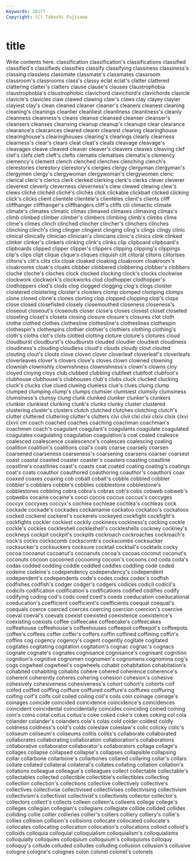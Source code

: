 ```yaml
---
Keywords: 28177 
Copyright: (C) Takeshi Fujisawa
---
```


# title

Write contents here.
 classification
classification's classifications classified classified's classifieds classifies classify classifying classiness classiness's
classing classless classmate classmate's classmates classroom classroom's classrooms class's classy
éclat éclat's clatter clattered clattering clatter's clatters clause clause's clauses
claustrophobia claustrophobia's claustrophobic clavichord clavichord's clavichords clavicle clavicle's clavicles claw
clawed clawing claw's claws clay clayey clayier clayiest clay's clean
cleaned cleaner cleaner's cleaners cleanest cleaning cleaning's cleanings cleanlier cleanliest
cleanliness cleanliness's cleanly cleanness cleanness's cleans cleanse cleansed cleanser cleanser's
cleansers cleanses cleansing cleanup cleanup's cleanups clear clearance clearance's clearances
cleared clearer clearest clearing clearinghouse clearinghouse's clearinghouses clearing's clearings clearly
clearness clearness's clear's clears cleat cleat's cleats cleavage cleavage's cleavages
cleave cleaved cleaver cleaver's cleavers cleaves cleaving clef clef's clefs
cleft cleft's clefts clematis clematises clematis's clemency clemency's clement clench
clenched clenches clenching clench's clerestories clerestory clerestory's clergies clergy clergyman
clergyman's clergymen clergy's clergywoman clergywoman's clergywomen cleric clerical cleric's clerics
clerk clerked clerking clerk's clerks clever cleverer cleverest cleverly cleverness
cleverness's clew clewed clewing clew's clews cliché clichéd cliché's clichés
click clickable clickbait clicked clicking click's clicks client clientèle clientèle's
clientèles client's clients cliff cliffhanger cliffhanger's cliffhangers cliff's cliffs clii
climactic climate climate's climates climatic climax climaxed climaxes climaxing climax's
climb climbed climber climber's climbers climbing climb's climbs clime clime's
climes clinch clinched clincher clincher's clinchers clinches clinching clinch's cling
clingier clingiest clinging cling's clings clingy clinic clinical clinically clinician
clinician's clinicians clinic's clinics clink clinked clinker clinker's clinkers clinking
clink's clinks clip clipboard clipboard's clipboards clipped clipper clipper's clippers
clipping clipping's clippings clip's clips clipt clique clique's cliques cliquish
clit clitoral clitoris clitorises clitoris's clit's clits clix cloak cloaked
cloaking cloakroom cloakroom's cloakrooms cloak's cloaks clobber clobbered clobbering clobber's
clobbers cloche cloche's cloches clock clocked clocking clock's clocks clockwise
clockwork clockwork's clockworks clod clodhopper clodhopper's clodhoppers clod's clods clog
clogged clogging clog's clogs cloister cloistered cloistering cloister's cloisters clomp
clomped clomping clomps clone cloned clone's clones cloning clop clopped
clopping clop's clops close closed closefisted closely closemouthed closeness closeness's
closeout closeout's closeouts closer close's closes closest closet closeted closeting
closet's closets closing closure closure's closures clot cloth clothe clothed
clothes clothesline clothesline's clotheslines clothespin clothespin's clothespins clothier clothier's clothiers
clothing clothing's cloth's cloths clot's clots clotted clotting cloture cloture's
clotures cloud cloudburst cloudburst's cloudbursts clouded cloudier cloudiest cloudiness cloudiness's
clouding cloudless cloud's clouds cloudy clout clouted clouting clout's clouts
clove cloven clover cloverleaf cloverleaf's cloverleafs cloverleaves clover's clovers clove's
cloves clown clowned clowning clownish clownishly clownishness clownishness's clown's clowns
cloy cloyed cloying cloys club clubbed clubbing clubfeet clubfoot clubfoot's
clubhouse clubhouse's clubhouses club's clubs cluck clucked clucking cluck's clucks
clue clued clueing clueless clue's clues cluing clump clumped clumping
clump's clumps clumsier clumsiest clumsily clumsiness clumsiness's clumsy clung clunk
clunked clunker clunker's clunkers clunkier clunkiest clunking clunk's clunks clunky
cluster clustered clustering cluster's clusters clutch clutched clutches clutching clutch's
clutter cluttered cluttering clutter's clutters clvi clvii clxi clxii clxiv
clxix clxvi clxvii cm coach coached coaches coaching coachman coachman's
coachmen coach's coagulant coagulant's coagulants coagulate coagulated coagulates coagulating coagulation
coagulation's coal coaled coalesce coalesced coalescence coalescence's coalesces coalescing coaling
coalition coalition's coalitions coal's coals coarse coarsely coarsen coarsened coarseness
coarseness's coarsening coarsens coarser coarsest coast coastal coasted coaster coaster's
coasters coasting coastline coastline's coastlines coast's coasts coat coated coating
coating's coatings coat's coats coauthor coauthored coauthoring coauthor's coauthors coax
coaxed coaxes coaxing cob cobalt cobalt's cobble cobbled cobbler cobbler's
cobblers cobble's cobbles cobblestone cobblestone's cobblestones cobbling cobra cobra's cobras
cob's cobs cobweb cobweb's cobwebs cocaine cocaine's cocci coccis coccus
coccus's coccyges coccyx coccyxes coccyx's cochlea cochleae cochlea's cochleas cock
cockade cockade's cockades cockamamie cockatoo cockatoo's cockatoos cocked cockerel cockerel's
cockerels cockeyed cockfight cockfight's cockfights cockier cockiest cockily cockiness cockiness's
cocking cockle cockle's cockles cockleshell cockleshell's cockleshells cockney cockney's cockneys
cockpit cockpit's cockpits cockroach cockroaches cockroach's cock's cocks cockscomb cockscomb's
cockscombs cocksucker cocksucker's cocksuckers cocksure cocktail cocktail's cocktails cocky cocoa
cocoanut cocoanut's cocoanuts cocoa's cocoas coconut coconut's coconuts cocoon cocooned
cocooning cocoon's cocoons cod coda coda's codas codded codding coddle
coddled coddles coddling code coded codeine codeine's codependency codependency's codependent
codependent's codependents code's codes codex codex's codfish codfishes codfish's codger
codger's codgers codices codicil codicil's codicils codification codification's codifications codified
codifies codify codifying coding cod's cods coed coed's coeds coeducation
coeducational coeducation's coefficient coefficient's coefficients coequal coequal's coequals coerce coerced
coerces coercing coercion coercion's coercive coeval coeval's coevals coexist coexisted
coexistence coexistence's coexisting coexists coffee coffeecake coffeecake's coffeecakes coffeehouse coffeehouse's
coffeehouses coffeepot coffeepot's coffeepots coffee's coffees coffer coffer's coffers coffin
coffined coffining coffin's coffins cog cogency cogency's cogent cogently cogitate
cogitated cogitates cogitating cogitation cogitation's cognac cognac's cognacs cognate cognate's
cognates cognisance cognisance's cognisant cognition cognition's cognitive cognomen cognomen's cognomens
cognomina cog's cogs cogwheel cogwheel's cogwheels cohabit cohabitation cohabitation's cohabited
cohabiting cohabits cohere cohered coherence coherence's coherent coherently coheres cohering
cohesion cohesion's cohesive cohesively cohesiveness cohesiveness's cohort cohort's cohorts coif
coifed coiffed coiffing coiffure coiffured coiffure's coiffures coiffuring coifing coif's
coifs coil coiled coiling coil's coils coin coinage coinage's coinages
coincide coincided coincidence coincidence's coincidences coincident coincidental coincidentally coincides coinciding
coined coining coin's coins coital coitus coitus's coke coked coke's
cokes coking col cola colander colander's colanders cola's colas cold
colder coldest coldly coldness coldness's cold's colds coleslaw coleslaw's colic
colicky colic's coliseum coliseum's coliseums colitis colitis's collaborate collaborated collaborates
collaborating collaboration collaboration's collaborations collaborative collaborator collaborator's collaborators collage collage's
collages collapse collapsed collapse's collapses collapsible collapsing collar collarbone collarbone's
collarbones collared collaring collar's collars collate collated collateral collateral's collates
collating collation collation's collations colleague colleague's colleagues collect collectable collectable's
collectables collected collectible collectible's collectibles collecting collection collection's collections collective
collectively collective's collectives collectivise collectivised collectivises collectivising collectivism collectivism's collectivist
collectivist's collectivists collector collector's collectors collect's collects colleen colleen's colleens
college college's colleges collegian collegian's collegians collegiate collide collided collides
colliding collie collier collieries collier's colliers colliery colliery's collie's collies
collision collision's collisions collocate collocated collocate's collocates collocating collocation collocation's
collocations colloid colloid's colloids colloquia colloquial colloquialism colloquialism's colloquialisms colloquially
colloquies colloquium colloquium's colloquiums colloquy colloquy's collude colluded colludes colluding
collusion collusion's collusive cologne cologne's colognes colon colonel colonel's colonels
